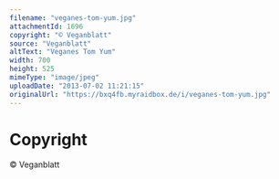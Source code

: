 ```yaml
---
filename: "veganes-tom-yum.jpg"
attachmentId: 1696
copyright: "© Veganblatt"
source: "Veganblatt"
altText: "Veganes Tom Yum"
width: 700
height: 525
mimeType: "image/jpeg"
uploadDate: "2013-07-02 11:21:15"
originalUrl: "https://bxq4fb.myraidbox.de/i/veganes-tom-yum.jpg"
---
```


# Copyright

© Veganblatt
